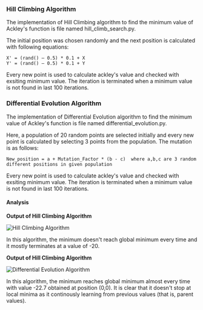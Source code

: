 ### Hill Climbing Algorithm
The implementation of Hill Climbing algorithm to find the minimum value of Ackley's function is file named hill_climb_search.py.

The initial position was chosen randomly and the next position is calculated with following equations:

    X' = (rand() – 0.5) * 0.1 + X
    Y' = (rand() – 0.5) * 0.1 + Y
    
Every new point is used to calculate ackley's value and checked with exsiting minimum value. The iteration is terminated when a minimum value is not found in last 100 iterations.

### Differential Evolution Algorithm
The implementation of Differential Evolution algorithm to find the minimum value of Ackley's function is file named differential_evolution.py.

Here, a population of 20 random points are selected initially and every new point is calculated by selecting 3 points from the population.
The mutation is as follows:

    New_position = a + Mutation_Factor * (b - c)  where a,b,c are 3 random different positions in given population

Every new point is used to calculate ackley's value and checked with exsiting minimum value. The iteration is terminated when a minimum value is not found in last 100 iterations.


#### Analysis

**Output of Hill Climbing Algorithm**

![Hill Climbing Algorithm](figure_1.jpeg)

In this algorithm, the minimum doesn't reach global minimum every time and it mostly terminates at a value of -20.

**Output of Hill Climbing Algorithm**

![Differential Evolution Algorithm](figure_2.jpeg)

In this algorithm, the minimum reaches global minimum almost every time with value -22.7 obtained at position (0,0). It is clear that it doesn't stop at local minima as it continously learning from previous values (that is, parent values).
